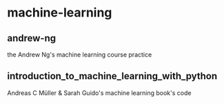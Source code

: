 # machine-learning

## andrew-ng

the Andrew Ng's machine learning course practice

## introduction_to_machine_learning_with_python

Andreas C Müller & Sarah Guido's machine learning book's code